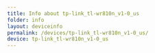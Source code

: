 ```yaml
---
title: Info about tp-link_tl-wr810n_v1-0_us
folder: info
layout: deviceinfo
permalink: /devices/tp-link_tl-wr810n_v1-0_us/
device: tp-link_tl-wr810n_v1-0_us
---
```

